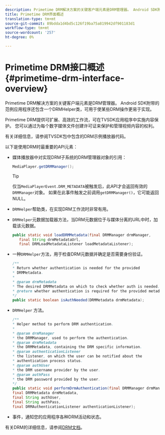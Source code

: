 ```yaml
---
description: Primetime DRM解决方案的关键客户端元素是DRM管理器。 Android SDK附带的范例应用程序还包含一个DRMHelper类，可用于使某些DRM操作更易于实现。
title: Primetime DRM界面概述
translation-type: tm+mt
source-git-commit: 89bdda1d4bd5c126f19ba75a819942df901183d1
workflow-type: tm+mt
source-wordcount: '257'
ht-degree: 0%

---
```



# Primetime DRM接口概述{#primetime-drm-interface-overview}

Primetime DRM解决方案的关键客户端元素是DRM管理器。 Android SDK附带的范例应用程序还包含一个DRMHelper类，可用于使某些DRM操作更易于实现。

<!--<a id="section_4DD54E085AB345FE9BE00865E56B28DB"></a>-->

Primetime DRM提供可扩展、高效的工作流，可在TVSDK应用程序中实施内容保护。 您可以通过为每个数字媒体文件创建许可证来保护和管理视频内容的权利。

有关详细信息，请参阅TVSDK包中包含的DRM示例播放器代码。

以下是使用DRM时最重要的API元素：

* 媒体播放器中对实现DRM子系统的DRM管理器对象的引用：

   ```java
   MediaPlayer.getDRMManager();
   ```

   >[!TIP]
   >
   >仅当`MediaPlayerEvent.DRM_METADATA`被触发后，此API才会返回有效的`DRMManager`对象。 如果在此事件触发之前调用`getDRMManager()`，它可能返回NULL。

* `DRMHelper`帮助类，在实现DRM工作流时非常有用。
* `DRMHelper`元数据加载器方法，当DRM元数据位于与媒体分离的URL中时，加载该元数据。

   ```java
   public static void loadDRMMetadata(final DRMManager drmManager,  
      final String drmMetadataUrl,  
      final DRMLoadMetadataListener loadMetadataListener);
   ```

* 一种`DRMHelper`方法，用于检查DRM元数据并确定是否需要身份验证。

   ```java
   /** 
   * Return whether authentication is needed for the provided 
   * DRMMetadata. 
   * 
   * @param drmMetadata 
   * The desired DRMMetadata on which to check whether auth is needed. 
   * @return whether authentication is required for the provided metadata 
   */ 
   public static boolean isAuthNeeded(DRMMetadata drmMetadata);
   ```

* `DRMHelper` 方法。

   ```java
   /** 
   * Helper method to perform DRM authentication. 
   * 
   * @param drmManager 
   * the DRMManager, used to perform the authentication. 
   * @param drmMetadata 
   * the DRMMetadata, containing the DRM specific information. 
   * @param authenticationListener 
   * the listener, on which the user can be notified about the 
   * authentication process status. 
   * @param authUser 
   * the DRM username provider by the user. 
   * @param authPass 
   * the DRM password provided by the user. 
   */ 
   public static void performDrmAuthentication(final DRMManager drmManager,  
   final DRMMetadata drmMetadata,  
   final String authUser,  
   final String authPass,  
   final DRMAuthenticationListener authenticationListener);
   ```

* 事件，通知您的应用程序各种DRM活动和状态。

<!--<a id="section_F58941D68EB94A5EBD1C7454D2A1B17A"></a>-->

有关DRM的详细信息，请参阅[DRM文档](https://helpx.adobe.com/primetime/user-guide.html)。
